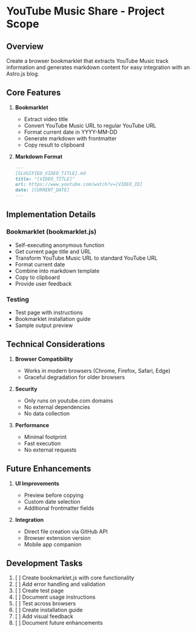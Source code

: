 # YouTube Music Share - Project Scope

## Overview

Create a browser bookmarklet that extracts YouTube Music track information and generates markdown content for easy integration with an Astro.js blog.

## Core Features

1. **Bookmarklet**

   - Extract video title
   - Convert YouTube Music URL to regular YouTube URL
   - Format current date in YYYY-MM-DD
   - Generate markdown with frontmatter
   - Copy result to clipboard

2. **Markdown Format**

   ```markdown
   ---
   [SLUGIFIED_VIDEO_TITLE].md
   title: "[VIDEO_TITLE]"
   url: https://www.youtube.com/watch?v=[VIDEO_ID]
   date: [CURRENT_DATE]
   ---
   ```

## Implementation Details

### Bookmarklet (bookmarklet.js)

- Self-executing anonymous function
- Get current page title and URL
- Transform YouTube Music URL to standard YouTube URL
- Format current date
- Combine into markdown template
- Copy to clipboard
- Provide user feedback

### Testing

- Test page with instructions
- Bookmarklet installation guide
- Sample output preview

## Technical Considerations

1. **Browser Compatibility**

   - Works in modern browsers (Chrome, Firefox, Safari, Edge)
   - Graceful degradation for older browsers

2. **Security**

   - Only runs on youtube.com domains
   - No external dependencies
   - No data collection

3. **Performance**
   - Minimal footprint
   - Fast execution
   - No external requests

## Future Enhancements

1. **UI Improvements**

   - Preview before copying
   - Custom date selection
   - Additional frontmatter fields

2. **Integration**
   - Direct file creation via GitHub API
   - Browser extension version
   - Mobile app companion

## Development Tasks

1. [ ] Create bookmarklet.js with core functionality
2. [ ] Add error handling and validation
3. [ ] Create test page
4. [ ] Document usage instructions
5. [ ] Test across browsers
6. [ ] Create installation guide
7. [ ] Add visual feedback
8. [ ] Document future enhancements
